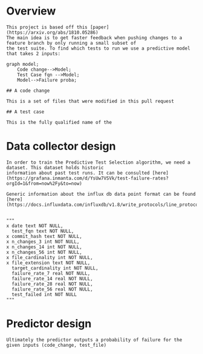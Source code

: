 # Overview

    This project is based off this [paper](https://arxiv.org/abs/1810.05286)
    The main idea is to get faster feedback when pushing changes to a feature branch by only running a small subset of
    the test suite. To find which tests to run we use a predictive model that takes 2 inputs:

    graph model;
        Code change-->Model;
        Test Case fqn -->Model;
        Model-->Failure proba;

    ## A code change

    This is a set of files that were modified in this pull request

    ## A test case

    This is the fully qualified name of the

# Data collector design


    In order to train the Predictive Test Selection algorithm, we need a dataset. This dataset holds historic
    information about past test runs. It can be consulted [here](https://grafana.inmanta.com/d/YsUw7VSVk/test-failure-rates?orgId=1&from=now%2Fy&to=now)

    Generic information about the influx db data point format can be found [here](https://docs.influxdata.com/influxdb/v1.8/write_protocols/line_protocol_tutorial/)


    """
    x date text NOT NULL,
      test_fqn text NOT NULL,
    x commit_hash text NOT NULL,
    x n_changes_3 int NOT NULL,
    x n_changes_14 int NOT NULL,
    x n_changes_56 int NOT NULL,
    x file_cardinality int NOT NULL,
    x file_extension text NOT NULL,
      target_cardinality int NOT NULL,
      failure_rate_7 real NOT NULL,
      failure_rate_14 real NOT NULL,
      failure_rate_28 real NOT NULL,
      failure_rate_56 real NOT NULL,
      test_failed int NOT NULL
    """

# Predictor design

    Ultimately the predictor outputs a probability of failure for the given inputs (code_change, test_file)
